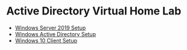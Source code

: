 # Active Directory Virtual Home Lab
- [Windows Server 2019 Setup](https://github.com/yonathant12/WindowsServer2019/tree/main)
- [Windows Active Directory Setup](https://github.com/yonathant12/ActiveDirectoryLab/tree/main)
- [Windows 10 Client Setup](https://github.com/yonathant12/Windows10Client/tree/main)
